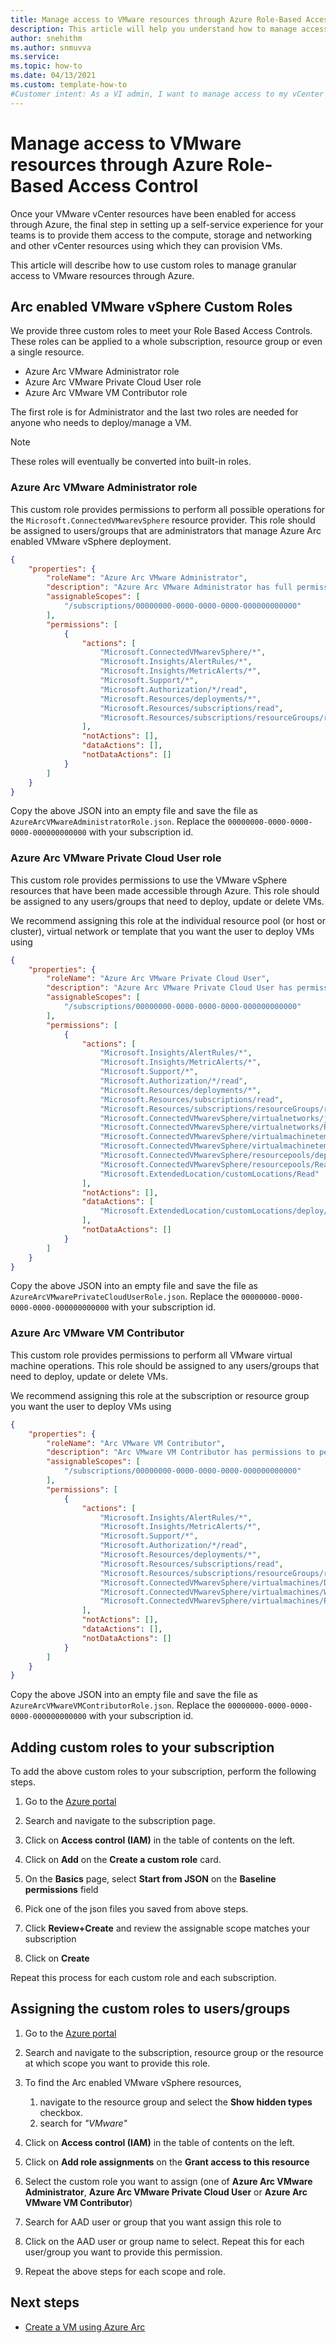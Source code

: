 ```yaml
---
title: Manage access to VMware resources through Azure Role-Based Access Control
description: This article will help you understand how to manage access to your on-prem VMware resources through Azure Role-Based Access Control. 
author: snehithm
ms.author: snmuvva
ms.service: 
ms.topic: how-to
ms.date: 04/13/2021
ms.custom: template-how-to
#Customer intent: As a VI admin, I want to manage access to my vCenter resources in Azure so that I can keep environments secure
---
```


# Manage access to VMware resources through Azure Role-Based Access Control

Once your VMware vCenter resources have been enabled for access through Azure, the final step in setting up a self-service experience for your teams is to provide them access to the compute, storage and networking and other vCenter resources using which they can provision VMs.

This article will describe how to use custom roles to manage granular access to VMware resources through Azure.

## Arc enabled VMware vSphere Custom Roles

We provide three custom roles to meet your Role Based Access Controls. These roles can be applied to a whole subscription, resource group or even a single resource.

- Azure Arc VMware Administrator role
- Azure Arc VMware Private Cloud User role
- Azure Arc VMware VM Contributor role

The first role is for Administrator and the last two roles are needed for anyone who needs to deploy/manage a VM.

> [!NOTE]
> These roles will eventually be converted into built-in roles.

### Azure Arc VMware Administrator role

This custom role provides permissions to perform all possible operations for the `Microsoft.ConnectedVMwarevSphere` resource provider. This role should be assigned to users/groups that are administrators that manage Azure Arc enabled VMware vSphere deployment.

```json
{
    "properties": {
        "roleName": "Azure Arc VMware Administrator",
        "description": "Azure Arc VMware Administrator has full permissions to connect new vCenter instances to Azure and decide which resource pools, networks and templates can be used by developers, and also create, update and delete VMs",
        "assignableScopes": [
            "/subscriptions/00000000-0000-0000-0000-000000000000"
        ],
        "permissions": [
            {
                "actions": [
                    "Microsoft.ConnectedVMwarevSphere/*",
                    "Microsoft.Insights/AlertRules/*",
                    "Microsoft.Insights/MetricAlerts/*",
                    "Microsoft.Support/*",
                    "Microsoft.Authorization/*/read",
                    "Microsoft.Resources/deployments/*",
                    "Microsoft.Resources/subscriptions/read",
                    "Microsoft.Resources/subscriptions/resourceGroups/read"
                ],
                "notActions": [],
                "dataActions": [],
                "notDataActions": []
            }
        ]
    }
}
```

Copy the above JSON into an empty file and save the file as `AzureArcVMwareAdministratorRole.json`. Replace the `00000000-0000-0000-0000-000000000000` with your subscription id.

### Azure Arc VMware Private Cloud User role

This custom role provides permissions to use the VMware vSphere resources that have been made accessible through Azure. This role should be assigned to any users/groups that need to deploy, update or delete VMs.

We recommend assigning this role at the individual resource pool (or host or cluster), virtual network or template that you want the user to deploy VMs using

```json
{
    "properties": {
        "roleName": "Azure Arc VMware Private Cloud User",
        "description": "Azure Arc VMware Private Cloud User has permissions to use the VMware cloud resources to deploy VMs.",
        "assignableScopes": [
            "/subscriptions/00000000-0000-0000-0000-000000000000"
        ],
        "permissions": [
            {
                "actions": [
                    "Microsoft.Insights/AlertRules/*",
                    "Microsoft.Insights/MetricAlerts/*",
                    "Microsoft.Support/*",
                    "Microsoft.Authorization/*/read",
                    "Microsoft.Resources/deployments/*",
                    "Microsoft.Resources/subscriptions/read",
                    "Microsoft.Resources/subscriptions/resourceGroups/read",
                    "Microsoft.ConnectedVMwarevSphere/virtualnetworks/join/action",
                    "Microsoft.ConnectedVMwarevSphere/virtualnetworks/Read",
                    "Microsoft.ConnectedVMwarevSphere/virtualmachinetemplates/clone/action",
                    "Microsoft.ConnectedVMwarevSphere/virtualmachinetemplates/Read",
                    "Microsoft.ConnectedVMwarevSphere/resourcepools/deploy/action",
                    "Microsoft.ConnectedVMwarevSphere/resourcepools/Read",
                    "Microsoft.ExtendedLocation/customLocations/Read"
                ],
                "notActions": [],
                "dataActions": [
                    "Microsoft.ExtendedLocation/customLocations/deploy/action"
                ],
                "notDataActions": []
            }
        ]
    }
}
```

Copy the above JSON into an empty file and save the file as `AzureArcVMwarePrivateCloudUserRole.json`. Replace the `00000000-0000-0000-0000-000000000000` with your subscription id.

### Azure Arc VMware VM Contributor

This custom role provides permissions to perform all VMware virtual machine operations. This role should be assigned to any users/groups that need to deploy, update or delete VMs.

We recommend assigning this role at the subscription or resource group you want the user to deploy VMs using

```json
{
    "properties": {
        "roleName": "Arc VMware VM Contributor",
        "description": "Arc VMware VM Contributor has permissions to perform all actions to update ",
        "assignableScopes": [
            "/subscriptions/00000000-0000-0000-0000-000000000000"
        ],
        "permissions": [
            {
                "actions": [
                    "Microsoft.Insights/AlertRules/*",
                    "Microsoft.Insights/MetricAlerts/*",
                    "Microsoft.Support/*",
                    "Microsoft.Authorization/*/read",
                    "Microsoft.Resources/deployments/*",
                    "Microsoft.Resources/subscriptions/read",
                    "Microsoft.Resources/subscriptions/resourceGroups/read",
                    "Microsoft.ConnectedVMwarevSphere/virtualmachines/Delete",
                    "Microsoft.ConnectedVMwarevSphere/virtualmachines/Write",
                    "Microsoft.ConnectedVMwarevSphere/virtualmachines/Read"
                ],
                "notActions": [],
                "dataActions": [],
                "notDataActions": []
            }
        ]
    }
}
```

Copy the above JSON into an empty file and save the file as `AzureArcVMwareVMContributorRole.json`. Replace the `00000000-0000-0000-0000-000000000000` with your subscription id.

## Adding custom roles to your subscription

To add the above custom roles to your subscription, perform the following steps.

1. Go to the [Azure portal](https://portal.azure.com)

2. Search and navigate to the subscription page.

3. Click on **Access control (IAM)** in the table of contents on the left.

4. Click on **Add** on the **Create a custom role** card.

5. On the **Basics** page, select **Start from JSON** on the **Baseline permissions** field

6. Pick one of the json files you saved from above steps.

7. Click **Review+Create** and review the assignable scope matches your subscription

8. Click on **Create**

Repeat this process for each custom role and each subscription.

## Assigning the custom roles to users/groups

1. Go to the [Azure portal](https://portal.azure.com)

2. Search and navigate to the subscription, resource group or the resource at which scope you want to provide this role.

3. To find the Arc enabled VMware vSphere resources,
     1. navigate to the resource group and select the **Show hidden types** checkbox.
     2. search for *"VMware"*

4. Click on **Access control (IAM)** in the table of contents on the left.

5. Click on **Add role assignments** on the **Grant access to this resource**

6. Select the custom role you want to assign (one of **Azure Arc VMware Administrator**, **Azure Arc VMware Private Cloud User** or **Azure Arc VMware VM Contributor**)

7. Search for AAD user or group that you want assign this role to

8. Click on the AAD user or group name to select. Repeat this for each user/group you want to provide this permission.

9. Repeat the above steps for each scope and role.

## Next steps

- [Create a VM using Azure Arc](../docs/quick-start-create-a-vm.md)
